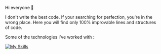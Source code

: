 
Hi everyone 👋 

I don't write the best code. If your searching for perfection, you're in the wrong place. Here you will find only 100% improvable lines and structures of code.
  

Some of the technologies i've worked with : 

[![My Skills](https://skillicons.dev/icons?i=angular,atom,bash,js,html,css,bootstrap,blender,eclipse,firebase,git,github,heroku,hibernate,idea,ai,mysql,spring,stackoverflow,threejs,ts,vscode,react,redux)](https://skillicons.dev)




